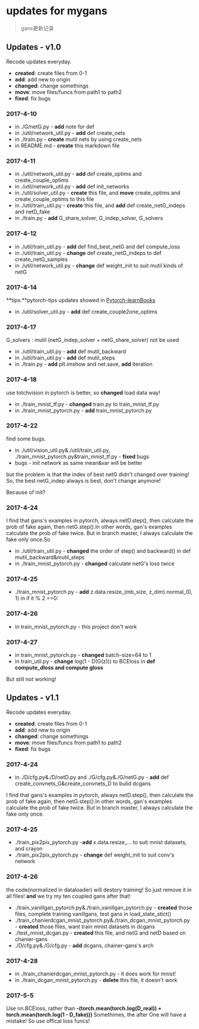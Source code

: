 # updates for mygans
> gans更新记录

## Updates - v1.0
Recode updates everyday.

* **created**: create files from 0-1
* **add**: add new to origin
* **changed**: change somethings
* **move**: move files/funcs from path1 to path2
* **fixed**: fix bugs

### 2017-4-10

* in ./G/netG.py - **add** note for def
* in ./util/network_util.py - **add** def create_nets
* in ./train.py - **create** mutil nets by using create_nets
* in README.md - **create** this markdown file

### 2017-4-11

* in ./util/network_util.py - **add** def create_optims and create_couple_optims
* in ./util/network_util.py - **add** def init_networks
* in ./util/solver_util.py - **create** this file, and **move** create_optims and create_couple_optims to this file
* in ./util/train_util.py - **create** this file, and **add** def create_netG_indeps and netD_fake
* in ./train.py - **add** G_share_solver, G_indep_solver, G_solvers

### 2017-4-12

* in ./util/train_util.py - **add** def find_best_netG and def compute_loss
* in ./util/train_util.py - **change** def create_netG_indeps to def create_netG_samples
* in ./util/network_util.py - **change** def weight_init to suit mutil kinds of netG

### 2017-4-14

**tips:**pytorch-tips updates showed in [Pytorch-learnBooks](https://github.com/JiangWeixian/Pytorch-LearnBooks)

* in ./util/solver_util.py - **add** def create_couple2one_optims

### 2017-4-17

G_solvers : mutil (netG_indep_solver + netG_share_solver) not be used

* in ./util/train_util.py - **add** def mutil_backward
* in ./util/train_util.py - **add** def mutil_steps
* in ./train.py - **add** plt.imshow and net.save, **add** iteration

### 2017-4-18

use totchvision in pytorch is better, so **changed** load data way!

* in ./train_mnist_tf.py - **changed** train.py to train_mnist_tf.py
* in ./train_mnist_pytorch.py - **add** train_mnist_pytorch.py

### 2017-4-22

find some bugs.

* in ./util/vision_util.py&./util/train_util.py, ./train_mnist_pytorch.py&train_mnist_tf.py - **fixed** bugs
* bugs - init network as same mean&var will be better

but the problem is that the index of best netG didn't changed over training! So, the best netG_indep always is best, don't change anymore! 

Because of init?

### 2017-4-24

I find that gans's examples in pytorch, always netD.step(), then calculate the prob of fake again, then netG.step().In other words, gan's examples calculate the prob of fake twice. But in branch master, I always calculate the fake only once.So

* in ./util/train_util.py - **changed** the order of step() and backward() in def mutil_backward&mutil_steps
* in ./train_mnist_pytorch.py - **changed** calculate netG's loss twice

### 2017-4-25

* ./train_mnist_pytorch.py - **add** z.data.resize_(mb_size, z_dim).normal_(0, 1) in if it % 2 ==0:

### 2017-4-26

* in train_mnist_pytorch.py - this project don't work

### 2017-4-27

* in train_mnist_pytorch.py - **changed** batch-size=64 to 1
* in train_util.py - **change** log(1 - D(G(z))) to BCEloss in **def compute_dloss and compute gloss**

But still not working!

## Updates - v1.1
Recode updates everyday.

* **created**: create files from 0-1
* **add**: add new to origin
* **changed**: change somethings
* **move**: move files/funcs from path1 to path2
* **fixed**: fix bugs

### 2017-4-24

* in ./D/cfg.py&./D/netD.py and ./G/cfg.py&./G/netG.py - **add** def create_convnets_G&create_convnets_D to bulid dcgans

I find that gans's examples in pytorch, always netD.step(), then calculate the prob of fake again, then netG.step().In other words, gan's examples calculate the prob of fake twice. But in branch master, I always calculate the fake only once.

### 2017-4-25

* ./train_pix2pix_pytorch.py -**add** x.data.resize_... to suit mnist datasets, and crayon
* ./train_pix2pix_pytorch.py - **change** def weight_init to suit conv's network

### 2017-4-26

the code(normalized in dataloader) will destory training! So just remove it in all files! **and** we try my ten coupled gans after that!

* ./train_vanillgan_pytorch.py&./train_vanillgan_pytorch.py - **created** those files, complete training vanillgans, test gans in load_state_stict()
* ./train_chanierdcgan_mnist_pytorch.py&./train_dcgan_mnist_pytorch.py - **created** those files, want train mnist datasets in dcgans
* ./test_mnist_dcgan.py - **created** this file, and netG and netD based on chanier-gans
* ./D/cfg.py&./G/cfg.py - **add** dcgans, chainer-gans's arch

### 2017-4-28

* in ./train_chanierdcgan_mnist_pytorch.py - it does work for mnist! 
* in ./train_dcgan_mnist_pytorch.py - **delete** this file, it doesn't work

### 2017-5-5

Use nn.BCEloss, rather than **-(torch.mean(torch.log(D_real)) + torch.mean(torch.log(1 - D_fake)))** Somethimes,  the after One will have a mistake! So use offical loss funcs!


